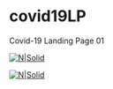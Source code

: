 # covid19LP
Covid-19 Landing Page 01

[![N|Solid](https://i.ibb.co/YPXdY79/1.png)](https://ibb.co/Gn9MBvw)

[![N|Solid](https://i.ibb.co/0K1x7v9/2.png)](https://ibb.co/5kCP0wj)
